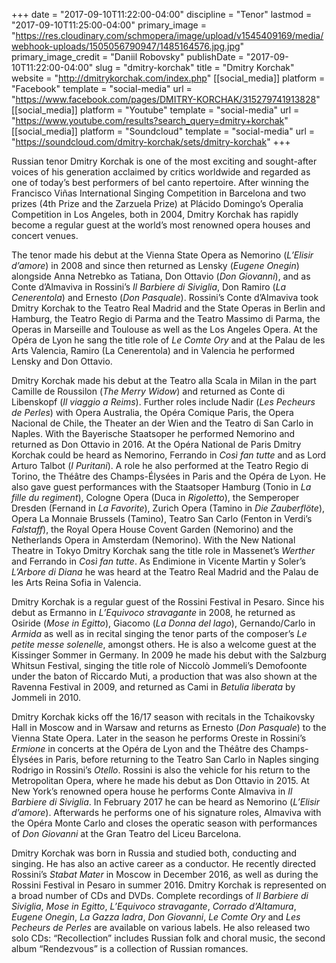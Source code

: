 +++
date = "2017-09-10T11:22:00-04:00"
discipline = "Tenor"
lastmod = "2017-09-10T11:25:00-04:00"
primary_image = "https://res.cloudinary.com/schmopera/image/upload/v1545409169/media/webhook-uploads/1505056790947/1485164576.jpg.jpg"
primary_image_credit = "Daniil Robovsky"
publishDate = "2017-09-10T11:22:00-04:00"
slug = "dmitry-korchak"
title = "Dmitry Korchak"
website = "http://dmitrykorchak.com/index.php"
[[social_media]]
platform = "Facebook"
template = "social-media"
url = "https://www.facebook.com/pages/DMITRY-KORCHAK/315279741913828"
[[social_media]]
platform = "Youtube"
template = "social-media"
url = "https://www.youtube.com/results?search_query=dmitry+korchak"
[[social_media]]
platform = "Soundcloud"
template = "social-media"
url = "https://soundcloud.com/dmitry-korchak/sets/dmitry-korchak"
+++

Russian tenor Dmitry Korchak is one of the most exciting and sought-after voices of his generation acclaimed by critics worldwide and regarded as one of today’s best performers of bel canto repertoire. After winning the Francisco Viñas International Singing Competition in Barcelona and two prizes (4th Prize and the Zarzuela Prize) at Plácido Domingo’s Operalia Competition in Los Angeles, both in 2004, Dmitry Korchak has rapidly become a regular guest at the world’s most renowned opera houses and concert venues.

The tenor made his debut at the Vienna State Opera as Nemorino (*L’Elisir d’amore*) in 2008 and since then returned as Lensky (*Eugene Onegin*) alongside Anna Netrebko as Tatiana, Don Ottavio (*Don Giovanni*), and as Conte d’Almaviva in Rossini’s *Il Barbiere di Siviglia*, Don Ramiro (*La Cenerentola*) and Ernesto (*Don Pasquale*). Rossini’s Conte d’Almaviva took Dmitry Korchak to the Teatro Real Madrid and the State Operas in Berlin and Hamburg, the Teatro Regio di Parma and the Teatro Massimo di Parma, the Operas in Marseille and Toulouse as well as the Los Angeles Opera. At the Opéra de Lyon he sang the title role of *Le Comte Ory* and at the Palau de les Arts Valencia, Ramiro (La Cenerentola) and in Valencia he performed Lensky and Don Ottavio.

Dmitry Korchak made his debut at the Teatro alla Scala in Milan in the part Camille de Roussilon (*The Merry Widow*) and returned as Conte di Libenskopf (*Il viaggio a Reims*). Further roles include Nadir (*Les Pecheurs de Perles*) with Opera Australia, the Opéra Comique Paris, the Opera Nacional de Chile, the Theater an der Wien and the Teatro di San Carlo in Naples. With the Bayerische Staatsoper he performed Nemorino and returned as Don Ottavio in 2016. At the Opéra National de Paris Dmitry Korchak could be heard as Nemorino, Ferrando in *Così fan tutte* and as Lord Arturo Talbot (*I Puritani*). A role he also performed at the Teatro Regio di Torino, the Théâtre des Champs-Élysées in Paris and the Opéra de Lyon. He also gave guest performances with the Staatsoper Hamburg (Tonio in *La fille du regiment*), Cologne Opera (Duca in *Rigoletto*), the Semperoper Dresden (Fernand in *La Favorite*), Zurich Opera (Tamino in *Die Zauberflöte*), Opera La Monnaie Brussels (Tamino), Teatro San Carlo (Fenton in Verdi’s *Falstaff*), the Royal Opera House Covent Garden (Nemorino) and the Netherlands Opera in Amsterdam (Nemorino). With the New National Theatre in Tokyo Dmitry Korchak sang the title role in Massenet’s *Werther* and Ferrando in *Così fan tutte*.  As Endimione in Vicente Martin y Soler’s *L’Arbore di Diana* he was heard at the Teatro Real Madrid and the Palau de les Arts Reina Sofia in Valencia.

Dmitry Korchak is a regular guest of the Rossini Festival in Pesaro. Since his debut as Ermanno in *L’Equivoco stravagante* in 2008, he returned as Osiride (*Mose in Egitto*), Giacomo (*La Donna del lago*), Gernando/Carlo in *Armida* as well as in recital singing the tenor parts of the composer’s *Le petite messe solenelle*, amongst others. He is also a welcome guest at the Kissinger Sommer in Germany. In 2009 he made his debut with the Salzburg Whitsun Festival, singing the title role of Niccolò Jommeli’s Demofoonte under the baton of Riccardo Muti, a production that was also shown at the Ravenna Festival in 2009, and returned as Cami in *Betulia liberata* by Jommeli in 2010.

Dmitry Korchak kicks off the 16/17 season with recitals in the Tchaikovsky Hall in Moscow and in Warsaw and returns as Ernesto (*Don Pasquale*) to the Vienna State Opera. Later in the season he performs Oreste in Rossini’s *Ermione* in concerts at the Opéra de Lyon and the Théâtre des Champs-Élysées in Paris, before returning to the Teatro San Carlo in Naples singing Rodrigo in Rossini’s *Otello*. Rossini is also the vehicle for his return to the Metropolitan Opera, where he made his debut as Don Ottavio in 2015. At New York’s renowned opera house he performs Conte Almaviva in *Il Barbiere di Siviglia*. In February 2017 he can be heard as Nemorino (*L’Elisir d’amore*). Afterwards he performs one of his signature roles, Almaviva with the Opéra Monte Carlo and closes the operatic season with performances of *Don Giovanni* at the Gran Teatro del Liceu Barcelona.

Dmitry Korchak was born in Russia and studied both, conducting and singing. He has also an active career as a conductor. He recently directed Rossini’s *Stabat Mater* in Moscow in December 2016, as well as during the Rossini Festival in Pesaro in summer 2016. Dmitry Korchak is represented on a broad number of CDs and DVDs. Complete recordings of *Il Barbiere di Siviglia*, *Mose in Egitto*, *L’Equivoco stravagante*, *Corrado d’Altamura*, *Eugene Onegin*, *La Gazza ladra*, *Don Giovanni*, *Le Comte Ory* and *Les Pecheurs de Perles* are available on various labels. He also released two solo CDs: “Recollection” includes Russian folk and choral music, the second album “Rendezvous” is a collection of Russian romances.
